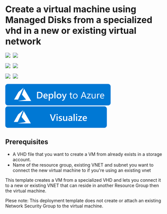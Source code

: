 # Create a virtual machine using Managed Disks from a specialized vhd in a new or existing virtual network

<IMG SRC="https://azurequickstartsservice.blob.core.windows.net/badges/201-vm-specialized-vhd-new-or-existing-vnet/PublicLastTestDate.svg" />&nbsp;
<IMG SRC="https://azurequickstartsservice.blob.core.windows.net/badges/201-vm-specialized-vhd-new-or-existing-vnet/PublicDeployment.svg" />&nbsp;

<IMG SRC="https://azurequickstartsservice.blob.core.windows.net/badges/201-vm-specialized-vhd-new-or-existing-vnet/FairfaxLastTestDate.svg" />&nbsp;
<IMG SRC="https://azurequickstartsservice.blob.core.windows.net/badges/201-vm-specialized-vhd-new-or-existing-vnet/FairfaxDeployment.svg" />&nbsp;

<IMG SRC="https://azurequickstartsservice.blob.core.windows.net/badges/201-vm-specialized-vhd-new-or-existing-vnet/BestPracticeResult.svg" />&nbsp;
<IMG SRC="https://azurequickstartsservice.blob.core.windows.net/badges/201-vm-specialized-vhd-new-or-existing-vnet/CredScanResult.svg" />&nbsp;

<a href="https://portal.azure.com/#create/Microsoft.Template/uri/https%3A%2F%2Fraw.githubusercontent.com%2Fazure%2Fazure-quickstart-templates%2Fmaster%2F201-vm-specialized-vhd-new-or-existing-vnet%2Fazuredeploy.json" target="_blank">
    <img src="https://raw.githubusercontent.com/Azure/azure-quickstart-templates/master/1-CONTRIBUTION-GUIDE/images/deploytoazure.svg?sanitize=true"/>
</a>
<a href="http://armviz.io/#/?load=https%3A%2F%2Fraw.githubusercontent.com%2FAzure%2Fazure-quickstart-templates%2Fmaster%2F201-vm-specialized-vhd-new-or-existing-vnet%2Fazuredeploy.json" target="_blank">
    <img src="https://raw.githubusercontent.com/Azure/azure-quickstart-templates/master/1-CONTRIBUTION-GUIDE/images/visualizebutton.svg?sanitize=true"/>
</a>

## Prerequisites

- A VHD file that you want to create a VM from already exists in a storage account.
- Name of the resource group, existing VNET and subnet you want to connect the new virtual machine to if you're using an existing vnet

This template creates a VM from a specialized VHD and lets you connect it to a new or existing VNET that can reside in another Resource Group then the virtual machine.

Plese note: This deployment template does not create or attach an existing Network Security Group to the virtual machine. 

